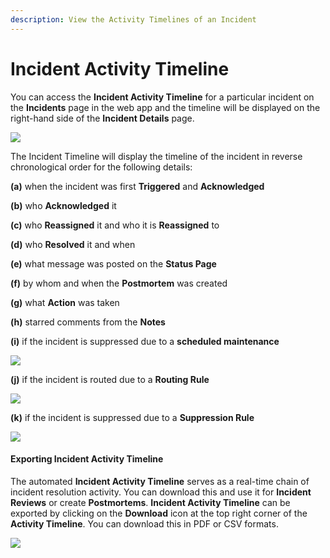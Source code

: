 ```yaml
---
description: View the Activity Timelines of an Incident
---
```


# Incident Activity Timeline

You can access the **Incident Activity Timeline** for a particular incident on the **Incidents** page in the web app and the timeline will be displayed on the right-hand side of the **Incident Details** page.

![](../.gitbook/assets/timeline\_1.png)

The Incident Timeline will display the timeline of the incident in reverse chronological order for the following details:

**(a)** when the incident was first **Triggered** and **Acknowledged**

**(b)** who **Acknowledged** it

**(c)** who **Reassigned** it and who it is **Reassigned** to

**(d)** who **Resolved** it and when

**(e)** what message was posted on the **Status Page**

**(f)** by whom and when the **Postmortem** was created

**(g)** what **Action** was taken

**(h)** starred comments from the **Notes**

**(i)** if the incident is suppressed due to a **scheduled maintenance**

![](<../.gitbook/assets/maintenance\_timeline (1).png>)

**(j)** if the incident is routed due to a **Routing Rule**

![](<../.gitbook/assets/routing\_reason (1).png>)

**(k)** if the incident is suppressed due to a **Suppression Rule**

![](<../.gitbook/assets/suppression\_reason (1).png>)

#### Exporting Incident Activity Timeline <a href="#exporting-incident-activity-timeline" id="exporting-incident-activity-timeline"></a>

The automated **Incident Activity Timeline** serves as a real-time chain of incident resolution activity. You can download this and use it for **Incident Reviews** or create **Postmortems**. **Incident Activity Timeline** can be exported by clicking on the **Download** icon at the top right corner of the **Activity Timeline**. You can download this in PDF or CSV formats.

![](../.gitbook/assets/timeline\_2.png)
